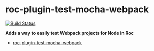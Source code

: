 # roc-plugin-test-mocha-webpack
[![Build Status](https://travis-ci.org/rocjs/roc-plugin-test-mocha-webpack.svg?branch=master)](https://travis-ci.org/rocjs/roc-plugin-test-mocha-webpack)

__Adds a way to easily test Webpack projects for Node in Roc__  
- [roc-plugin-test-mocha-webpack](/packages/roc-plugin-test-mocha-webpack)
